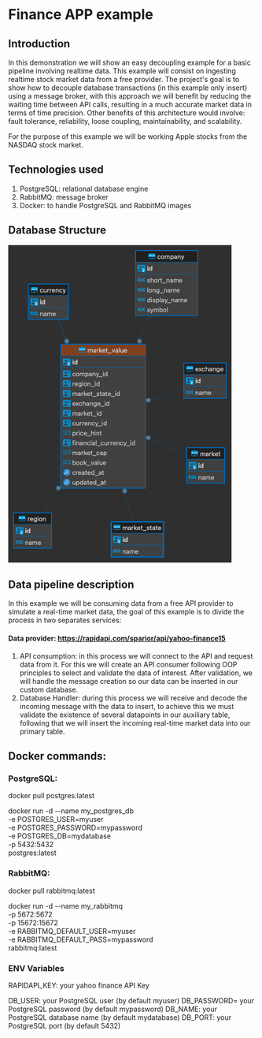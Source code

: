 # Finance APP example

## Introduction

In this demonstration we will show an easy decoupling example for a basic pipeline involving realtime data. This
example will consist on ingesting realtime stock market data from a free provider. The project's goal is to show how
to decouple database transactions (in this example only insert) using a message broker, with this approach
we will benefit by reducing the waiting time between API calls, resulting in a much accurate market data in terms of time
precision. Other benefits of this architecture would involve: fault tolerance, reliability, loose coupling,
maintainability, and scalability.


For the purpose of this example we will be working Apple stocks from the NASDAQ stock market.

## Technologies used
1. PostgreSQL: relational database engine
2. RabbitMQ: message broker
3. Docker: to handle PostgreSQL and RabbitMQ images


## Database Structure

<img src="https://github.com/rjpererag/Financial-App-Example/blob/1c4945ae6ec8b4dadd9d83ee6166697dc1f9308c/other_files/db_schema.png"/>

## Data pipeline description
In this example we will be consuming data from a free API provider to simulate a real-time market data, the goal of this
example is to divide the process in two separates services:

#### Data provider: https://rapidapi.com/sparior/api/yahoo-finance15

1. API consumption: in this process we will connect to the API and request data from it.
For this we will create an API consumer following OOP principles to select and validate the data of interest. After
validation, we will handle the message creation so our data can be inserted in our custom database.
2. Database Handler: during this process we will receive and decode the incoming message with the data to insert, to
achieve this we must validate the existence of several datapoints in our auxiliary table, following that we will insert
the incoming real-time market data into our primary table.


## Docker commands:
### PostgreSQL:
docker pull postgres:latest

docker run -d --name my_postgres_db \
  -e POSTGRES_USER=myuser \
  -e POSTGRES_PASSWORD=mypassword \
  -e POSTGRES_DB=mydatabase \
  -p 5432:5432 \
  postgres:latest


### RabbitMQ:
docker pull rabbitmq:latest

docker run -d --name my_rabbitmq \
  -p 5672:5672 \
  -p 15672:15672 \
  -e RABBITMQ_DEFAULT_USER=myuser \
  -e RABBITMQ_DEFAULT_PASS=mypassword \
  rabbitmq:latest


### ENV Variables
RAPIDAPI_KEY: your yahoo finance API Key

DB_USER: your PostgreSQL user (by default myuser)
DB_PASSWORD= your PostgreSQL password (by default mypassword)
DB_NAME: your PostgreSQL database name (by default mydatabase)
DB_PORT: your PostgreSQL port (by default 5432)